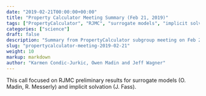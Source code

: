 ```yaml
---
date: "2019-02-21T00:00:00+00:00"
title: "Property Calculator Meeting Summary (Feb 21, 2019)"
tags: ["PropertyCalculator", "RJMC", "surrogate models", "implicit solvation"]
categories: ["science"]
draft: false
description: "Summary from PropertyCalculator subgroup meeting on Feb 21, 2019"
slug: "propertycalculator-meeting-2019-02-21"
weight: 10
markup: markdown
author: "Karmen Condic-Jurkic, Owen Madin and Jeff Wagner"
---
```


This call focused on RJMC preliminary results for surrogate models (O. Madin, R. Messerly) and implicit solvation (J. Fass).
